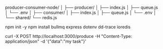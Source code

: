 producer-consumer-node/
│
├── producer/
│   ├── index.js
│   ├── queue.js
│   └── .env
│
├── consumer/
│   ├── index.js
│   ├── queue.js
│   └── .env
│
└── shared/
    └── redis.js



npm init -y
npm install bullmq express dotenv dd-trace ioredis



curl -X POST http://localhost:3000/produce -H "Content-Type: application/json" -d '{"data":"my task"}'
